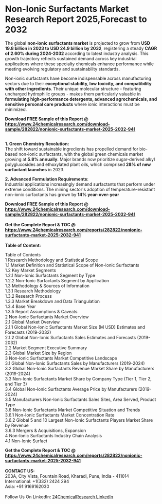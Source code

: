 <h1>Non-Ionic Surfactants Market Research Report 2025,Forecast to 2032</h1><p>The global <strong>non-ionic surfactants market</strong> is projected to grow from <strong>USD 19.8 billion in 2023 to USD 24.9 billion by 2032</strong>, registering a steady <strong>CAGR of 2.60% during 2024-2032</strong> according to latest industry analysis. This growth trajectory reflects sustained demand across key industrial applications where these specialty chemicals enhance performance while meeting evolving regulatory and sustainability standards.</p><p>Non-ionic surfactants have become indispensable across manufacturing sectors due to their <strong>exceptional stability, low toxicity, and compatibility with other ingredients</strong>. Their unique molecular structure - featuring uncharged hydrophilic groups - makes them particularly valuable in <strong>formulating high-performance detergents, advanced agrochemicals, and sensitive personal care products</strong> where ionic interactions must be minimized.</p><div><b>Download FREE Sample of this Report @ 
            <a href="https://www.24chemicalresearch.com/download-sample/282822/nonionic-surfactants-market-2025-2032-941">
            https://www.24chemicalresearch.com/download-sample/282822/nonionic-surfactants-market-2025-2032-941</a></b></div><br><p><strong>1. Green Chemistry Revolution:</strong><br>
The shift toward sustainable ingredients has propelled demand for bio-based non-ionic surfactants, with the global green chemicals market growing at <strong>5.8% annually</strong>. Major brands now prioritize sugar-derived alkyl polyglucosides and ethoxylated plant oils, which comprised <strong>28% of new surfactant launches</strong> in 2023.</p><p><strong>2. Advanced Formulation Requirements:</strong><br>
Industrial applications increasingly demand surfactants that perform under extreme conditions. The mining sector's adoption of temperature-resistant non-ionic surfactants has grown by <strong>14% year-over-year</strong></p><div><b>Download FREE Sample of this Report @ 
            <a href="https://www.24chemicalresearch.com/download-sample/282822/nonionic-surfactants-market-2025-2032-941">
            https://www.24chemicalresearch.com/download-sample/282822/nonionic-surfactants-market-2025-2032-941</a></b></div><br><div><b>Get the Complete Report & TOC @ 
            <a href="https://www.24chemicalresearch.com/reports/282822/nonionic-surfactants-market-2025-2032-941">
            https://www.24chemicalresearch.com/reports/282822/nonionic-surfactants-market-2025-2032-941</a></b></div><br>
            <b>Table of Content:</b><p>Table of Contents<br />
1 Research Methodology and Statistical Scope<br />
1.1 Market Definition and Statistical Scope of Non-Ionic Surfactants<br />
1.2 Key Market Segments<br />
1.2.1 Non-Ionic Surfactants Segment by Type<br />
1.2.2 Non-Ionic Surfactants Segment by Application<br />
1.3 Methodology & Sources of Information<br />
1.3.1 Research Methodology<br />
1.3.2 Research Process<br />
1.3.3 Market Breakdown and Data Triangulation<br />
1.3.4 Base Year<br />
1.3.5 Report Assumptions & Caveats<br />
2 Non-Ionic Surfactants Market Overview<br />
2.1 Global Market Overview<br />
2.1.1 Global Non-Ionic Surfactants Market Size (M USD) Estimates and Forecasts (2019-2032)<br />
2.1.2 Global Non-Ionic Surfactants Sales Estimates and Forecasts (2019-2032)<br />
2.2 Market Segment Executive Summary<br />
2.3 Global Market Size by Region<br />
3 Non-Ionic Surfactants Market Competitive Landscape<br />
3.1 Global Non-Ionic Surfactants Sales by Manufacturers (2019-2024)<br />
3.2 Global Non-Ionic Surfactants Revenue Market Share by Manufacturers (2019-2024)<br />
3.3 Non-Ionic Surfactants Market Share by Company Type (Tier 1, Tier 2, and Tier 3)<br />
3.4 Global Non-Ionic Surfactants Average Price by Manufacturers (2019-2024)<br />
3.5 Manufacturers Non-Ionic Surfactants Sales Sites, Area Served, Product Type<br />
3.6 Non-Ionic Surfactants Market Competitive Situation and Trends<br />
3.6.1 Non-Ionic Surfactants Market Concentration Rate<br />
3.6.2 Global 5 and 10 Largest Non-Ionic Surfactants Players Market Share by Revenue<br />
3.6.3 Mergers & Acquisitions, Expansion<br />
4 Non-Ionic Surfactants Industry Chain Analysis<br />
4.1 Non-Ionic Surfact</p><div><b>Get the Complete Report & TOC @ 
            <a href="https://www.24chemicalresearch.com/reports/282822/nonionic-surfactants-market-2025-2032-941">
            https://www.24chemicalresearch.com/reports/282822/nonionic-surfactants-market-2025-2032-941</a></b></div><br><b>CONTACT US:</b><br>
            203A, City Vista, Fountain Road, Kharadi, Pune, India - 411014<br>
            International: +1(332) 2424 294<br>
            Asia: +91 9169162030 <br><br>
            Follow Us On LinkedIn: <a href="https://www.linkedin.com/company/24chemicalresearch/">24ChemicalResearch LinkedIn</a>